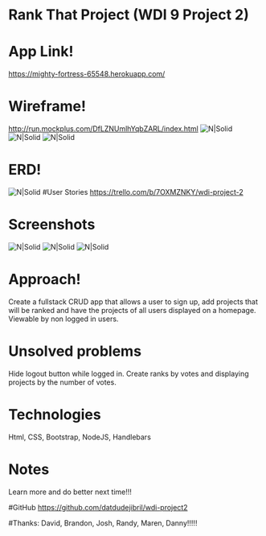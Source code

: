 # Rank That Project (WDI 9 Project 2)

# App Link!
https://mighty-fortress-65548.herokuapp.com/
# Wireframe!
http://run.mockplus.com/DfLZNUmlhYqbZARL/index.html
![N|Solid](http://jibrilsulaiman.com/wp-content/uploads/2017/03/wire1.png)
![N|Solid](http://jibrilsulaiman.com/wp-content/uploads/2017/03/wire2.png)
![N|Solid](http://jibrilsulaiman.com/wp-content/uploads/2017/03/wire3.png)
# ERD!
![N|Solid](http://jibrilsulaiman.com/wp-content/uploads/2017/03/erd.png)
#User Stories
https://trello.com/b/7OXMZNKY/wdi-project-2
# Screenshots
![N|Solid](http://jibrilsulaiman.com/wp-content/uploads/2017/03/home.png)
![N|Solid](http://jibrilsulaiman.com/wp-content/uploads/2017/03/profile.png)
![N|Solid](http://jibrilsulaiman.com/wp-content/uploads/2017/03/signup.png)
# Approach!
Create a fullstack CRUD app that allows a user to sign up, add projects that will be ranked and have the projects of all users displayed on a homepage.  Viewable by non logged in users.

# Unsolved problems
Hide logout button while logged in.  Create ranks by votes and displaying projects by the number of votes.

# Technologies
Html, CSS, Bootstrap, NodeJS, Handlebars

# Notes
Learn more and do better next time!!!

#GitHub
https://github.com/datdudejibril/wdi-project2

#Thanks:  David, Brandon, Josh, Randy, Maren, Danny!!!!!
